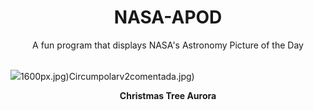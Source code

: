 <div align="center">
  <h1>
    NASA-APOD
  </h1>
</div>
  
<div align="center">
  A fun program that displays NASA's Astronomy Picture of the Day
</div>

<br>

![](https://apod.nasa.gov/apod/image/2412/AuroraTree_Zhang_1537.jpg)1600px.jpg)Circumpolarv2comentada.jpg)

<p align = "center">
  <b>Christmas Tree Aurora</b>
</p>
